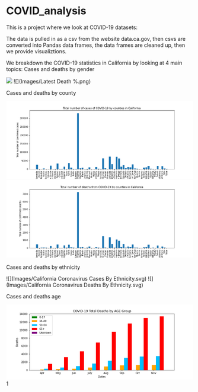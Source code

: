 # COVID_analysis

This is a project where we look at COVID-19 datasets:

The data is pulled in as a csv from the website data.ca.gov, then csvs are converted into Pandas data frames, the data frames are cleaned up, then we provide visualiztions.

We breakdown the COVID-19 statistics in California by looking at 4 main topics:
Cases and deaths by gender

![](Images/Latest%20Positives%20%.png)
![](Images/Latest Death %.png)

Cases and deaths by county

![](Images/Total_cases_by_county_bar.png)
![](Images/Total_deaths_by_county_bar.png)

Cases and deaths by ethnicity

![](Images/California Coronavirus Cases By Ethnicity.svg)
![](Images/California Coronavirus Deaths By Ethnicity.svg)

Cases and deaths age

![](Images/COVID-19_Total_Deaths_Cases_by_AGE_Group.png)
1[](Images/COVID-19_Total_Positive_Cases_by_AGE_Group.png)

